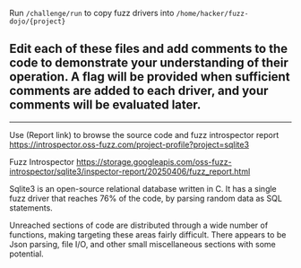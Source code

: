 Run `/challenge/run` to copy fuzz drivers into `/home/hacker/fuzz-dojo/{project}`

Edit each of these files and add comments to the code to demonstrate your understanding of their operation. A flag will be provided when sufficient comments are added to each driver, and your comments will be evaluated later.
-

---

Use (Report link) to browse the source code and fuzz introspector report https://introspector.oss-fuzz.com/project-profile?project=sqlite3

Fuzz Introspector
https://storage.googleapis.com/oss-fuzz-introspector/sqlite3/inspector-report/20250406/fuzz_report.html

Sqlite3 is an open-source relational database written in C.  It has a single fuzz driver that reaches 76% of the code, by parsing random data as SQL statements.  

Unreached sections of code are distributed through a wide number of functions, making targeting these areas fairly difficult.  There appears to be Json parsing, file I/O, and other small miscellaneous sections with some potential.

